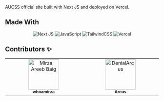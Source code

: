 AUCSS official site built with Next JS and deployed on Vercel. <Link will be here>

## Made With
<div align="center">
  
  ![Next JS](https://img.shields.io/badge/Next-black?style=for-the-badge&logo=next.js&logoColor=white)
  ![JavaScript](https://img.shields.io/badge/JavaScript-323330?style=for-the-badge&logo=javascript&logoColor=F7DF1E)
  ![TailwindCSS](https://img.shields.io/badge/tailwindcss-%2338B2AC.svg?style=for-the-badge&logo=tailwind-css&logoColor=white)
  ![Vercel](https://img.shields.io/badge/vercel-%23000000.svg?style=for-the-badge&logo=vercel&logoColor=white)
  
</div>

## Contributors ✨

<table>
  <tbody>
    <tr>
      <td align="center" valign="top" width="14.28%"><a href="https://whoamirza.vercel.app/"><img src="https://avatars.githubusercontent.com/u/69011613?s=100" width="100px;" alt="Mirza Areeb Baig"/><br /><sub><b>whoamirza</b></sub></a><br /></td>
      <td align="center" valign="top" width="14.28%"><a href="https://github.com/DenialArcus"><img src="https://avatars.githubusercontent.com/u/147534344?s=100" width="100px;" alt="DenialArcus"/><br /><sub><b>Arcus</b></sub></a><br /></td>
    </tr>
  </tbody>
</table>



